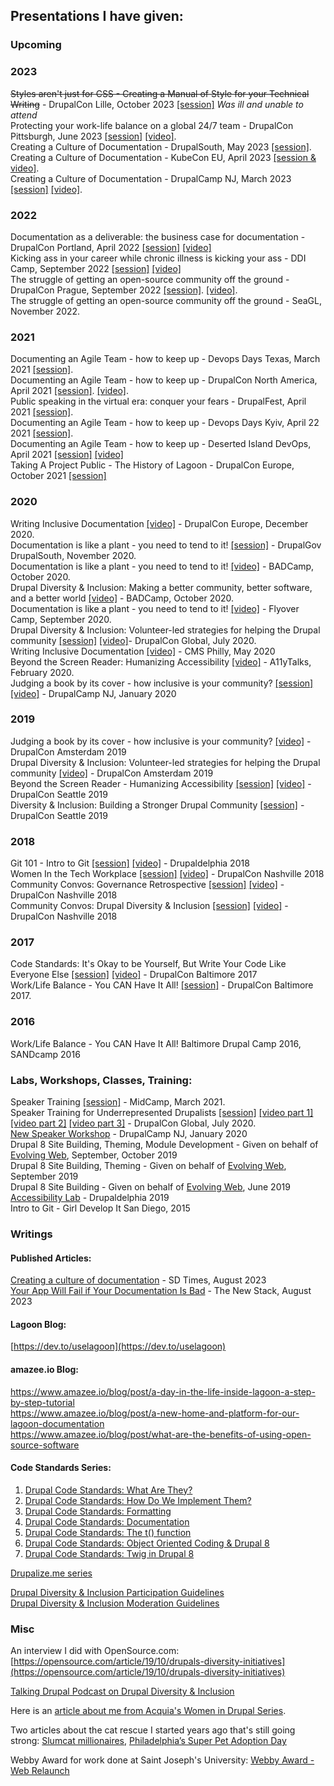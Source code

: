 ## Presentations I have given:    

### Upcoming


### 2023

~~Styles aren't just for CSS - Creating a Manual of Style for your Technical Writing~~  - DrupalCon Lille, October 2023 [[session]](https://events.drupal.org/lille2023/session/styles-arent-just-css-creating-style-guide-your-technical-writing) _Was ill and unable to attend_   
Protecting your work-life balance on a global 24/7 team - DrupalCon Pittsburgh, June 2023 [[session]](https://events.drupal.org/pittsburgh2023/session/protecting-your-work-life-balance-global-247-team) [[video]](https://www.youtube.com/watch?v=EbbWf3qZIEE&list=PLpeDXSh4nHjTZrlCUtl_xp87F3plT7czE&index=55).   
Creating a Culture of Documentation - DrupalSouth, May 2023 [[session]](https://drupalsouth.org/events/drupalsouth-wellington-2023/schedule/2723).    
Creating a Culture of Documentation - KubeCon EU, April 2023 [[session & video]](https://kccnceu2023.sched.com/event/aa028b4181617bedca7864c622c6099f).     
Creating a Culture of Documentation - DrupalCamp NJ, March 2023 [[session]](https://2023.drupalcampnj.org/sessions/creating-culture-documentation) [[video]](https://youtu.be/kFsu6ct8l_0?si=FrtOZRhHpB8QRoOu).    



### 2022 

Documentation as a deliverable: the business case for documentation  - DrupalCon Portland, April 2022 [[session]](https://events.drupal.org/portland2022/sessions/documentation-deliverable-business-case-documentation) [[video]](https://youtu.be/LGtBHtezJE8)   
Kicking ass in your career while chronic illness is kicking your ass - DDI Camp, September 2022 [[session]](https://www.drupaldiversity.com/initiatives/ddi-camp-2022/program) [[video]](https://www.youtube.com/watch?v=5L1wwstn-UI&feature=emb_title)    
The struggle of getting an open-source community off the ground - DrupalCon Prague, September 2022 [[session]](https://events.drupal.org/prague2022/sessions/struggle-getting-open-source-community-ground). [[video]](https://www.youtube.com/watch?v=dykh6-aaCE4&list=PLpeDXSh4nHjRK_6I7HVLCw8k_ZTopYv5i&index=53).   
The struggle of getting an open-source community off the ground - SeaGL, November 2022.  

### 2021
    
Documenting an Agile Team - how to keep up - Devops Days Texas, March 2021 [[session]](https://devopsdays.org/events/2021-texas/program).  
Documenting an Agile Team - how to keep up - DrupalCon North America, April 2021 [[session]](https://events.drupal.org/northamerica2021/sessions/documenting-agile-team-how-keep). [[video]](https://www.youtube.com/watch?v=SrbRfmHaLPo).   
Public speaking in the virtual era: conquer your fears - DrupalFest, April 2021 [[session]](https://events.drupal.org/northamerica2021/sessions/public-speaking-virtual-era-conquer-your-fears).    
Documenting an Agile Team - how to keep up - Devops Days Kyiv, April 22 2021 [[session]](https://devopsdays.com.ua/#schedule).  
Documenting an Agile Team - how to keep up - Deserted Island DevOps, April 2021 [[session]](https://desertedislanddevops.com/agenda/#alannaburke) [[video]](https://www.youtube.com/watch?v=HabSOm1Pirw&list=PLVUQjiv8GtwKVaudXZxs0DWUXYaLC6l0c&index=5)    
Taking A Project Public - The History of Lagoon - DrupalCon Europe, October 2021 [[session]](https://events.drupal.org/europe2021/sessions/taking-project-public-history-lagoon) 

### 2020
Writing Inclusive Documentation [[video]](https://www.youtube.com/watch?v=RBrt4dVnBfw&list=PLpeDXSh4nHjTP7vRC6LCak9adK2yp1P5S&index=130) - DrupalCon Europe, December 2020.   
Documentation is like a plant - you need to tend to it! [[session]](https://drupalsouth.org/events/drupalgov-2020/sessions/documentation-plant-you-need-tend-it) - DrupalGov DrupalSouth, November 2020.  
Documentation is like a plant - you need to tend to it! [[video]](https://www.youtube.com/watch?v=3X-Fh3TyXMg) - BADCamp, October 2020.  
Drupal Diversity & Inclusion: Making a better community, better software, and a better world [[video]](https://www.youtube.com/watch?v=kuyU8cpgB-E) - BADCamp, October 2020.  
Documentation is like a plant - you need to tend to it! [[video]](https://www.youtube.com/watch?v=WYdmioDFdCE&list=PLwZrRQnQbOZsxBSvXVyd0ZMyoiZPgzipY&index=14) - Flyover Camp, September 2020.   
Drupal Diversity & Inclusion: Volunteer-led strategies for helping the Drupal community [[session]](https://events.drupal.org/global2020/sessions/volunteer-led-strategies-helping-drupal-community) [[video]](https://www.youtube.com/watch?v=JIv6nbf9lUI&list=PLpeDXSh4nHjQzENjcpLo6nO3A0AkBdF8w&index=127)- DrupalCon Global, July 2020.   
Writing Inclusive Documentation [[video]](https://www.youtube.com/watch?v=q9MmR6YPTDE&feature=emb_title) - CMS Philly, May 2020    
Beyond the Screen Reader: Humanizing Accessibility [[video]](https://www.youtube.com/watch?v=Z8RPO13N214&t=1s) - A11yTalks, February 2020.   
Judging a book by its cover - how inclusive is your community? [[session]](https://www.drupalcampnj.org/sessions/judging-book-its-cover-how-inclusive-your-community) [[video]](https://www.youtube.com/watch?v=bhnsm5thw6E&feature=emb_title) - DrupalCamp NJ, January 2020    

### 2019

Judging a book by its cover - how inclusive is your community? [[video]](https://www.youtube.com/watch?v=o5RKrQQ9Jyk&list=PLpeDXSh4nHjSZET8xL2RyK3_2WeXxyWkY&index=101&t=0s) - DrupalCon Amsterdam 2019   
Drupal Diversity & Inclusion: Volunteer-led strategies for helping the Drupal community [[video]](https://www.youtube.com/watch?v=FoolIDaFQIc&list=PLpeDXSh4nHjSZET8xL2RyK3_2WeXxyWkY&index=80&t=0s) - DrupalCon Amsterdam 2019    
Beyond the Screen Reader - Humanizing Accessibility [[session]](https://events.drupal.org/seattle2019/sessions/beyond-screen-reader-humanizing-accessibility) [[video]](https://www.youtube.com/watch?v=qjO1oRBQtus&list=PLpeDXSh4nHjRa80iIpiO7iFncC9nO5l6f&index=20) - DrupalCon Seattle 2019    
Diversity & Inclusion: Building a Stronger Drupal Community [[session]](https://events.drupal.org/seattle2019/sessions/diversity-inclusion-building-stronger-drupal-community) - DrupalCon Seattle 2019    

### 2018

Git 101 - Intro to Git [[session]](https://drupaldelphia.org/session/git-101-intro-git) [[video]](https://www.youtube.com/watch?v=K5Z1tjy9sAE) - Drupaldelphia 2018    
Women In the Tech Workplace [[session]](https://events.drupal.org/nashville2018/sessions/women-tech-workplace) [[video]](https://www.youtube.com/watch?v=dP4_JwgWnYw&list=PLpeDXSh4nHjRRbzQW5D6PQVFPrTuh5y8m&index=15) - DrupalCon Nashville 2018    
Community Convos: Governance Retrospective [[session]](https://events.drupal.org/nashville2018/sessions/community-convos-governance-retrospective) [[video]](https://www.youtube.com/watch?v=Vedh8XjFCs4&list=PLpeDXSh4nHjRRbzQW5D6PQVFPrTuh5y8m&index=99) - DrupalCon Nashville 2018    
Community Convos: Drupal Diversity & Inclusion [[session]](https://events.drupal.org/nashville2018/sessions/community-convos-drupal-diversity-inclusion) [[video]](https://www.youtube.com/watch?v=faTB7YcJ4ZY&list=PLpeDXSh4nHjRRbzQW5D6PQVFPrTuh5y8m&index=123) - DrupalCon Nashville 2018 

### 2017

Code Standards: It's Okay to be Yourself, But Write Your Code Like Everyone Else [[session]](https://events.drupal.org/baltimore2017/sessions/code-standards-its-okay-be-yourself-write-your-code-everyone-else) [[video]](https://www.youtube.com/watch?v=-UffydFohKE&list=PLpeDXSh4nHjRbDdwHEBRHItfnjrJ8kEDK&index=110) - DrupalCon Baltimore 2017    
Work/Life Balance - You CAN Have It All! [[session]](https://events.drupal.org/baltimore2017/sessions/worklife-balance-you-can-have-it-all) - DrupalCon Baltimore 2017.   
### 2016

Work/Life Balance - You CAN Have It All! Baltimore Drupal Camp 2016, SANDcamp 2016    

### Labs, Workshops, Classes, Training:
Speaker Training [[session]](https://www.midcamp.org/2021/topic-proposal/speaker-workshop-part-1-finding-topic) - MidCamp, March 2021.   
Speaker Training for Underrepresented Drupalists [[session]](https://events.drupal.org/global2020/sessions/speaker-training-underrepresented-drupalists-part-i) [[video part 1]](https://www.youtube.com/watch?v=kyhaYs_II9c&list=PLpeDXSh4nHjQzENjcpLo6nO3A0AkBdF8w&index=95) [[video part 2]](https://www.youtube.com/watch?v=L5cRLc-JilU&list=PLpeDXSh4nHjQzENjcpLo6nO3A0AkBdF8w&index=96) [[video part 3]](https://www.youtube.com/watch?v=TxNjqXiXjcg&list=PLpeDXSh4nHjQzENjcpLo6nO3A0AkBdF8w&index=97) - DrupalCon Global, July 2020.   
[New Speaker Workshop](https://www.drupalcampnj.org/workshops) - DrupalCamp NJ, January 2020    
Drupal 8 Site Building, Theming, Module Development - Given on behalf of [Evolving Web](https://evolvingweb.ca/), September, October 2019   
Drupal 8 Site Building, Theming - Given on behalf of [Evolving Web](https://evolvingweb.ca/), September 2019    
Drupal 8 Site Building - Given on behalf of [Evolving Web](https://evolvingweb.ca/), June 2019    
[Accessibility Lab](https://drupaldelphia.org/session/accessibility-lab) - Drupaldelphia 2019    
Intro to Git - Girl Develop It San Diego, 2015

### Writings

#### Published Articles:
[Creating a culture of documentation](https://sdtimes.com/softwaredev/creating-a-culture-of-documentation/) - SD Times, August 2023    
[Your App Will Fail if Your Documentation Is Bad](https://thenewstack.io/your-app-will-fail-if-your-documentation-is-bad/) - The New Stack, August 2023


#### Lagoon Blog:
[https://dev.to/uselagoon](https://dev.to/uselagoon)

#### amazee.io Blog:
https://www.amazee.io/blog/post/a-day-in-the-life-inside-lagoon-a-step-by-step-tutorial    
https://www.amazee.io/blog/post/a-new-home-and-platform-for-our-lagoon-documentation      
https://www.amazee.io/blog/post/what-are-the-benefits-of-using-open-source-software  

#### Code Standards Series:
1. [Drupal Code Standards: What Are They?](https://chromatichq.com/blog/drupal-code-standards-what-are-they)
2. [Drupal Code Standards: How Do We Implement Them?](https://chromatichq.com/blog/drupal-code-standards-how-do-we-implement-them)
3. [Drupal Code Standards: Formatting](https://chromatichq.com/blog/drupal-code-standards-formatting)
4. [Drupal Code Standards: Documentation](https://chromatichq.com/blog/drupal-code-standards-documentation)
5. [Drupal Code Standards: The t() function](https://chromatichq.com/blog/drupal-code-standards-t-function)
6. [Drupal Code Standards: Object Oriented Coding & Drupal 8](https://chromatichq.com/blog/drupal-code-standards-object-oriented-coding-drupal-8)
7. [Drupal Code Standards: Twig in Drupal 8](https://chromatichq.com/blog/drupal-code-standards-twig-drupal-8)

[Drupalize.me series](https://drupalize.me/series/coding-standards-drupal)  

[Drupal Diversity & Inclusion Participation Guidelines](https://www.drupaldiversity.com/docs/participant-guidelines)  
[Drupal Diversity & Inclusion Moderation Guidelines](https://www.drupaldiversity.com/docs/moderation-guidelines)    

### Misc
An interview I did with OpenSource.com: [https://opensource.com/article/19/10/drupals-diversity-initiatives](https://opensource.com/article/19/10/drupals-diversity-initiatives)    

[Talking Drupal Podcast on Drupal Diversity & Inclusion](https://www.talkingdrupal.com/217)   

Here is an [article about me from Acquia's Women in Drupal Series](https://www.acquia.com/blog/women-drupal-community-aburke626).    

Two articles about the cat rescue I started years ago that's still going strong: [Slumcat millionaires](https://temple-news.com/slumcat-millionaires/), [Philadelphia’s Super Pet Adoption Day](http://aroundmainline.com/living/philadelphias-super-pet-adoption-day.html)   

Webby Award for work done at Saint Joseph's University: [Webby Award - Web Relaunch](https://www.webbyawards.com/winners/2013/web/general-website/school-university/saint-josephs-university-web-relaunch/?/)



